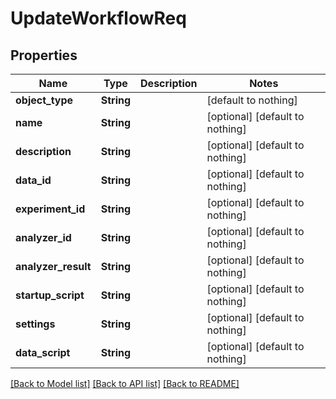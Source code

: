 # UpdateWorkflowReq


## Properties
Name | Type | Description | Notes
------------ | ------------- | ------------- | -------------
**object_type** | **String** |  | [default to nothing]
**name** | **String** |  | [optional] [default to nothing]
**description** | **String** |  | [optional] [default to nothing]
**data_id** | **String** |  | [optional] [default to nothing]
**experiment_id** | **String** |  | [optional] [default to nothing]
**analyzer_id** | **String** |  | [optional] [default to nothing]
**analyzer_result** | **String** |  | [optional] [default to nothing]
**startup_script** | **String** |  | [optional] [default to nothing]
**settings** | **String** |  | [optional] [default to nothing]
**data_script** | **String** |  | [optional] [default to nothing]


[[Back to Model list]](../README.md#models) [[Back to API list]](../README.md#api-endpoints) [[Back to README]](../README.md)


